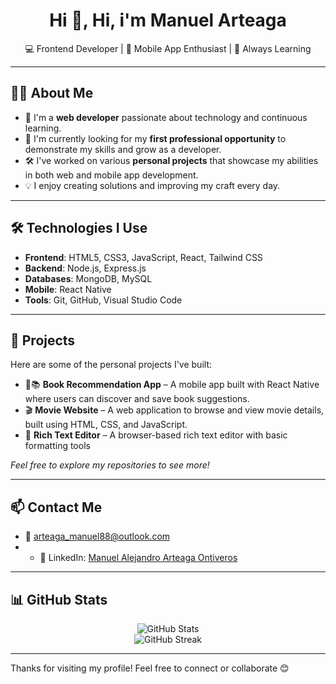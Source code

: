 <h1 align="center">Hi 👋, Hi, i'm Manuel Arteaga</h1>

<p align="center">
  💻 Frontend Developer | 📱 Mobile App Enthusiast | 🚀 Always Learning
</p>

---

## 🧑‍💻 About Me

- 🌟 I'm a **web developer** passionate about technology and continuous learning.
- 🎯 I'm currently looking for my **first professional opportunity** to demonstrate my skills and grow as a developer.
- 🛠️ I've worked on various **personal projects** that showcase my abilities in both web and mobile app development.
- 💡 I enjoy creating solutions and improving my craft every day.

---

## 🛠️ Technologies I Use

- **Frontend**: HTML5, CSS3, JavaScript, React, Tailwind CSS
- **Backend**: Node.js, Express.js
- **Databases**: MongoDB, MySQL
- **Mobile**: React Native
- **Tools**: Git, GitHub, Visual Studio Code

---

## 📂 Projects

Here are some of the personal projects I've built:

- 📱📚 **Book Recommendation App** – A mobile app built with React Native where users can discover and save book suggestions.
- 🎬 **Movie Website** – A web application to browse and view movie details, built using HTML, CSS, and JavaScript.
- 📝 **Rich Text Editor** – A browser-based rich text editor with basic formatting tools

*Feel free to explore my repositories to see more!*

---

## 📫 Contact Me

- 📧 arteaga_manuel88@outlook.com
- - 🔗 LinkedIn: [Manuel Alejandro Arteaga Ontiveros](https://www.linkedin.com/in/manuel-alejandro-arteaga-ontiveros-39b502369)

---

## 📊 GitHub Stats

<p align="center">
  <img src="https://github-readme-stats.vercel.app/api?username=Arteaga08&show_icons=true&theme=radical" alt="GitHub Stats" />
  <br />
  <img src="https://github-readme-streak-stats.herokuapp.com/?user=TU_USUARIO&theme=radical" alt="GitHub Streak" />
</p>

---

Thanks for visiting my profile! Feel free to connect or collaborate 😊
